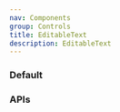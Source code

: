 ```yaml
---
nav: Components
group: Controls
title: EditableText
description: EditableText
---
```


### Default

<code src="./demos/index.tsx" center></code>

### APIs

<API></API>
